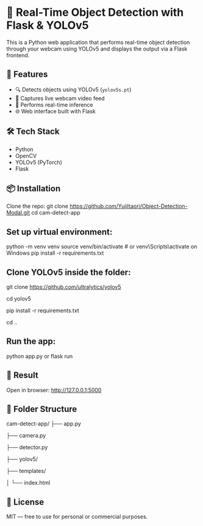 # 🎥 Real-Time Object Detection with Flask & YOLOv5

This is a Python web application that performs real-time object detection through your webcam using YOLOv5 and displays the output via a Flask frontend.

## 🚀 Features

- 🔍 Detects objects using YOLOv5 (`yolov5s.pt`)
- 🎥 Captures live webcam video feed
- 🧠 Performs real-time inference
- 🌐 Web interface built with Flask

## 🛠️ Tech Stack

- Python
- OpenCV
- YOLOv5 (PyTorch)
- Flask

## 📦 Installation

Clone the repo:
git clone https://github.com/YujiItaori/Object-Detection-Modal.git
cd cam-detect-app

## Set up virtual environment:

python -m venv venv
source venv/bin/activate  # or venv\Scripts\activate on Windows
pip install -r requirements.txt

## Clone YOLOv5 inside the folder:

git clone https://github.com/ultralytics/yolov5

cd yolov5

pip install -r requirements.txt

cd ..

## Run the app:
python app.py or flask run

## 📸 Result
Open in browser: http://127.0.0.1:5000

## 📂 Folder Structure
cam-detect-app/
├── app.py

├── camera.py

├── detector.py

├── yolov5/

├── templates/

│   └── index.html

## 📃 License
MIT — free to use for personal or commercial purposes.
